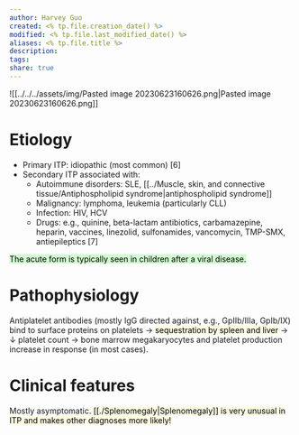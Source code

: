 ```yaml
---
author: Harvey Guo
created: <% tp.file.creation_date() %>
modified: <% tp.file.last_modified_date() %>
aliases: <% tp.file.title %>
description:
tags:
share: true
---
```


![[../../../assets/img/Pasted image 20230623160626.png|Pasted image 20230623160626.png]]
# Etiology
- Primary ITP: idiopathic (most common)  [6]
- Secondary ITP associated with:
	- Autoimmune disorders: SLE, [[../Muscle, skin, and connective tissue/Antiphospholipid syndrome|antiphospholipid syndrome]]
	- Malignancy: lymphoma, leukemia (particularly CLL)
	- Infection: HIV, HCV
	- Drugs: e.g., quinine, beta-lactam antibiotics, carbamazepine, heparin, vaccines, linezolid, sulfonamides, vancomycin, TMP-SMX, antiepileptics  [7]

<mark style="background: #BBFABBA6;">The acute form is typically seen in children after a viral disease.</mark>
# Pathophysiology
Antiplatelet antibodies (mostly IgG directed against, e.g., GpIIb/IIIa, GpIb/IX) bind to surface proteins on platelets → <mark style="background: #FFF3A34A;">sequestration by spleen and liver</mark> → ↓ platelet count → bone marrow megakaryocytes and platelet production increase in response (in most cases).
# Clinical features
Mostly asymptomatic.<mark style="background: #FFF3A34A;"> [[./Splenomegaly|Splenomegaly]] is very unusual in ITP and makes other diagnoses more likely! </mark>
